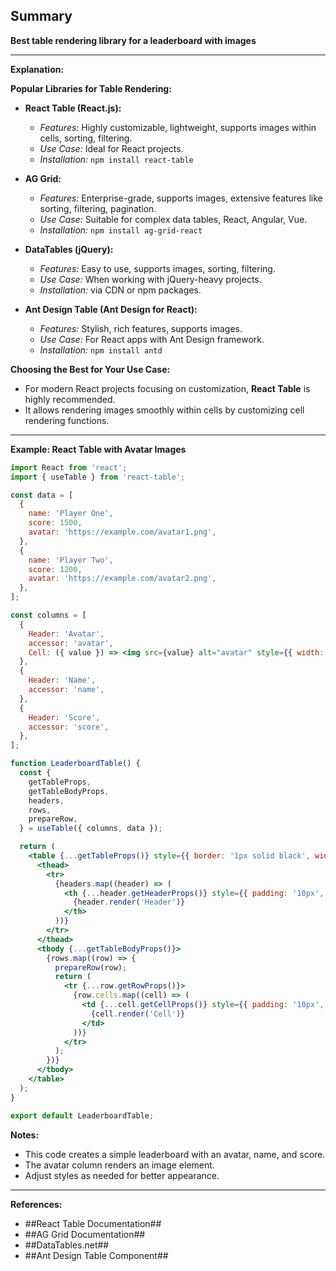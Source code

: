 ## Summary  
**Best table rendering library for a leaderboard with images**

---  
**Explanation:**  
  
**Popular Libraries for Table Rendering:**  
- **React Table (React.js):**  
  - *Features:* Highly customizable, lightweight, supports images within cells, sorting, filtering.  
  - *Use Case:* Ideal for React projects.  
  - *Installation:* `npm install react-table`  
  
- **AG Grid:**  
  - *Features:* Enterprise-grade, supports images, extensive features like sorting, filtering, pagination.  
  - *Use Case:* Suitable for complex data tables, React, Angular, Vue.  
  - *Installation:* `npm install ag-grid-react`  
  
- **DataTables (jQuery):**  
  - *Features:* Easy to use, supports images, sorting, filtering.  
  - *Use Case:* When working with jQuery-heavy projects.  
  - *Installation:* via CDN or npm packages.  
  
- **Ant Design Table (Ant Design for React):**  
  - *Features:* Stylish, rich features, supports images.  
  - *Use Case:* For React apps with Ant Design framework.  
  - *Installation:* `npm install antd`  
  
**Choosing the Best for Your Use Case:**  
- For modern React projects focusing on customization, **React Table** is highly recommended.  
- It allows rendering images smoothly within cells by customizing cell rendering functions.  
  
---  
  
**Example: React Table with Avatar Images**  
  
```jsx
import React from 'react';
import { useTable } from 'react-table';

const data = [
  {
    name: 'Player One',
    score: 1500,
    avatar: 'https://example.com/avatar1.png',
  },
  {
    name: 'Player Two',
    score: 1200,
    avatar: 'https://example.com/avatar2.png',
  },
];

const columns = [
  {
    Header: 'Avatar',
    accessor: 'avatar',
    Cell: ({ value }) => <img src={value} alt="avatar" style={{ width: '40px', borderRadius: '50%' }} />,
  },
  {
    Header: 'Name',
    accessor: 'name',
  },
  {
    Header: 'Score',
    accessor: 'score',
  },
];

function LeaderboardTable() {
  const {
    getTableProps,
    getTableBodyProps,
    headers,
    rows,
    prepareRow,
  } = useTable({ columns, data });

  return (
    <table {...getTableProps()} style={{ border: '1px solid black', width: '100%' }}>
      <thead>
        <tr>
          {headers.map((header) => (
            <th {...header.getHeaderProps()} style={{ padding: '10px', backgroundColor: '#f0f0f0' }}>
              {header.render('Header')}
            </th>
          ))}
        </tr>
      </thead>
      <tbody {...getTableBodyProps()}>
        {rows.map((row) => {
          prepareRow(row);
          return (
            <tr {...row.getRowProps()}>
              {row.cells.map((cell) => (
                <td {...cell.getCellProps()} style={{ padding: '10px', textAlign: 'center' }}>
                  {cell.render('Cell')}
                </td>
              ))}
            </tr>
          );
        })}
      </tbody>
    </table>
  );
}

export default LeaderboardTable;
```

**Notes:**  
- This code creates a simple leaderboard with an avatar, name, and score.  
- The avatar column renders an image element.  
- Adjust styles as needed for better appearance.

---  
  
**References:**  
- ##React Table Documentation##  
- ##AG Grid Documentation##  
- ##DataTables.net##  
- ##Ant Design Table Component##